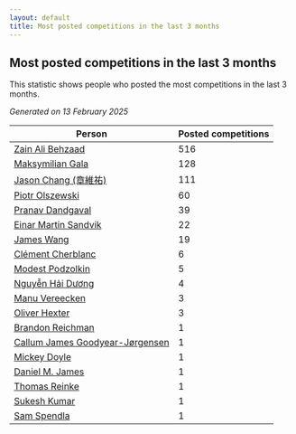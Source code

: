 ```yaml
---
layout: default
title: Most posted competitions in the last 3 months
---
```

## Most posted competitions in the last 3 months
This statistic shows people who posted the most competitions in the last 3 months.

*Generated on 13 February 2025*

| Person | Posted competitions |
| --- | --- |
| [Zain Ali Behzaad](https://www.worldcubeassociation.org/persons/2019BEHZ01) | 516 |
| [Maksymilian Gala](https://www.worldcubeassociation.org/persons/2022GALA01) | 128 |
| [Jason Chang (章維祐)](https://www.worldcubeassociation.org/persons/2023CHAN15) | 111 |
| [Piotr Olszewski](https://www.worldcubeassociation.org/persons/2013OLSZ02) | 60 |
| [Pranav Dandgaval](https://www.worldcubeassociation.org/persons/2017DAND01) | 39 |
| [Einar Martin Sandvik](https://www.worldcubeassociation.org/persons/2018SAND22) | 22 |
| [James Wang](https://www.worldcubeassociation.org/persons/2015WANG87) | 19 |
| [Clément Cherblanc](https://www.worldcubeassociation.org/persons/2014CHER05) | 6 |
| [Modest Podzolkin](https://www.worldcubeassociation.org/persons/2017PODZ01) | 5 |
| [Nguyễn Hải Dương](https://www.worldcubeassociation.org/persons/2018DUON07) | 4 |
| [Manu Vereecken](https://www.worldcubeassociation.org/persons/2010VERE01) | 3 |
| [Oliver Hexter](https://www.worldcubeassociation.org/persons/2022HEXT01) | 3 |
| [Brandon Reichman](https://www.worldcubeassociation.org/persons/2015REIC02) | 1 |
| [Callum James Goodyear-Jørgensen](https://www.worldcubeassociation.org/persons/2012GOOD02) | 1 |
| [Mickey Doyle](https://www.worldcubeassociation.org/persons/2021DOYL02) | 1 |
| [Daniel M. James](https://www.worldcubeassociation.org/persons/2012JAME04) | 1 |
| [Thomas Reinke](https://www.worldcubeassociation.org/persons/2018REIN04) | 1 |
| [Sukesh Kumar](https://www.worldcubeassociation.org/persons/2017KUMA30) | 1 |
| [Sam Spendla](https://www.worldcubeassociation.org/persons/2015SPEN01) | 1 |
